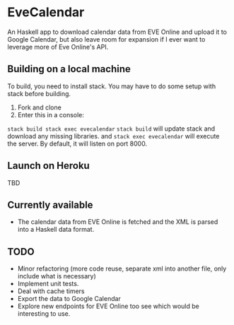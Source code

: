 
# EveCalendar
An Haskell app to download calendar data from EVE Online and upload it to Google Calendar, but also leave room for expansion if I ever want to leverage more of Eve Online's API.

## Building on a local machine

To build, you need to install stack. You may have to do some setup with stack before building.

1. Fork and clone
2. Enter this in a console:

`
stack build
stack exec evecalendar
`
`stack build` will update stack and download any missing libraries. and `stack exec evecalendar` will execute the server. By default, it will listen on port 8000.

## Launch on Heroku

TBD

## Currently available

- The calendar data from EVE Online is fetched and the XML is parsed into a Haskell data format.

## TODO
- Minor refactoring (more code reuse, separate xml into another file, only include what is necessary)
- Implement unit tests.
- Deal with cache timers
- Export the data to Google Calendar
- Explore new endpoints for EVE Online too see which would be interesting to use.
